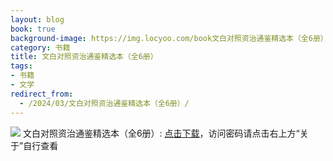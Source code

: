 ```yaml
---
layout: blog
book: true
background-image: https://img.locyoo.com/book文白对照资治通鉴精选本（全6册）.jpg
category: 书籍
title: 文白对照资治通鉴精选本（全6册）
tags:
- 书籍
- 文学
redirect_from:
  - /2024/03/文白对照资治通鉴精选本（全6册）/
---
```

![](https://img.locyoo.com/book文白对照资治通鉴精选本（全6册）.jpg)
文白对照资治通鉴精选本（全6册）: <a name = "ref1" href="https://url18.ctfile.com/f/50983618-1350065612-b81319?p=3619">点击下载</a>，访问密码请点击右上方“关于”自行查看